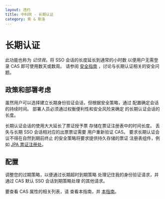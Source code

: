 ```yaml
---
layout: 违约
title: 中科院 - 长期认证
category: 索 & 斯洛
---
```


# 长期认证

此功能也称为 *记住我*，将 SSO 会话的长度延长到通常的小时数 以便用户无需登录 CAS 即可使用数天或数周。 请参阅 [安全指南](../planning/Security-Guide.html) ，讨论与长期认证相关的安全问题。

## 政策和部署考虑

虽然用户可以选择建立长期身份验证会话，但根据安全策略，通过 配置确定会话的持续时间。 部署人员必须通过权衡便利性和安全风险来确定 的长期认证会话的长度。

长期认证会话的使用大大延长了票证授予票 存储在票证注册表中的时间长度。 丢失与长期 SSO 会话相对应的出票票证需要 用户重新验证 CAS。 要求长期认证会议不得在自然到期前终止 的安全策略将要求提供持久存储的票证 注册表组件，例如 [JPA 票证注册处](../ticketing/JPA-Ticket-Registry.html)。

## 配置

调整您的过期策略，以便通过长期超时到期策略 处理记住我的身份验证请求，并通过 CAS 默认 SSO 会话到期策略处理 的其他请求。

要查看 CAS 属性的相关列表，请 [](../configuration/Configuration-Properties.html#ticket-granting-cookie) 查看本指南，并 [本指南](../configuration/Configuration-Properties.html#remember-me)。
